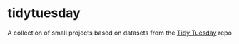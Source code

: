 # tidytuesday
A collection of small projects based on datasets from the [Tidy Tuesday](https://github.com/rfordatascience/tidytuesday.git) repo
